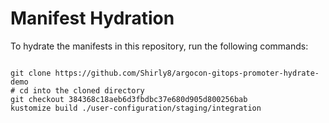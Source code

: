 
# Manifest Hydration

To hydrate the manifests in this repository, run the following commands:

```shell

git clone https://github.com/Shirly8/argocon-gitops-promoter-hydrate-demo
# cd into the cloned directory
git checkout 384368c18aeb6d3fbdbc37e680d905d800256bab
kustomize build ./user-configuration/staging/integration
```